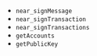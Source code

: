 * `near_signMessage`
* `near_signTransaction`
* `near_signTransactions`
* `getAccounts`
* `getPublicKey`